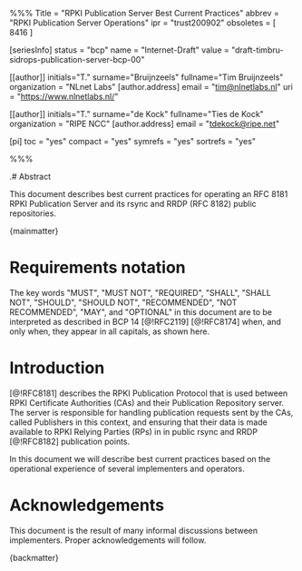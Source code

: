 %%%
Title = "RPKI Publication Server Best Current Practices"
abbrev = "RPKI Publication Server Operations"
ipr = "trust200902"
obsoletes = [ 8416 ]

[seriesInfo]
status = "bcp"
name = "Internet-Draft"
value = "draft-timbru-sidrops-publication-server-bcp-00"

[[author]]
initials="T."
surname="Bruijnzeels"
fullname="Tim Bruijnzeels"
organization = "NLnet Labs"
  [author.address]
  email = "tim@nlnetlabs.nl"
  uri = "https://www.nlnetlabs.nl/"

[[author]]
initials="T."
surname="de Kock"
fullname="Ties de Kock"
organization = "RIPE NCC"
  [author.address]
  email = "tdekock@ripe.net"

[pi]
 toc = "yes"
 compact = "yes"
 symrefs = "yes"
 sortrefs = "yes"

%%%

.# Abstract

This document describes best current practices for operating an RFC 8181
RPKI Publication Server and its rsync and RRDP (RFC 8182) public
repositories.

{mainmatter}

# Requirements notation

The key words "MUST", "MUST NOT", "REQUIRED", "SHALL", "SHALL NOT", "SHOULD",
"SHOULD NOT", "RECOMMENDED", "NOT RECOMMENDED", "MAY", and "OPTIONAL" in
this document are to be interpreted as described in BCP 14 [@!RFC2119]
[@!RFC8174] when, and only when, they appear in all capitals, as shown here.

# Introduction

[@!RFC8181] describes the RPKI Publication Protocol that is used between
RPKI Certificate Authorities (CAs) and their Publication Repository server.
The server is responsible for handling publication requests sent by the
CAs, called Publishers in this context, and ensuring that their data is
made available to RPKI Relying Parties (RPs) in in public rsync and RRDP
[@!RFC8182] publication points.

In this document we will describe best current practices based on the
operational experience of several implementers and operators.



# Acknowledgements

This document is the result of many informal discussions between
implementers. Proper acknowledgements will follow.


{backmatter}
